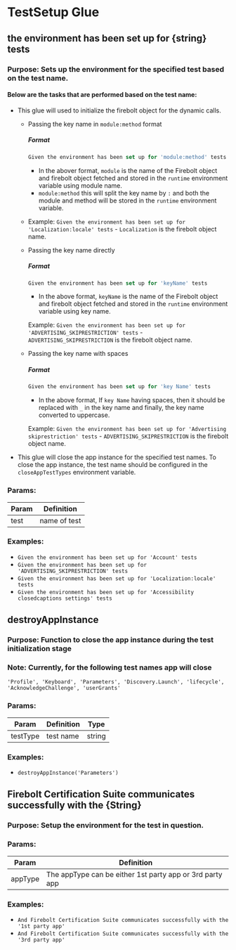 # TestSetup Glue

## the environment has been set up for {string} tests

### Purpose: Sets up the environment for the specified test based on the test name. 

#### Below are the tasks that are performed based on the test name:
- This glue will used to initialize the firebolt object for the dynamic calls.
  - Passing the key name in `module:method` format
    ##### Format
    ```javascript
    Given the environment has been set up for 'module:method' tests
    ```
    - In the abover format, `module` is the name of the Firebolt object and firebolt object fetched and stored in the `runtime` environment variable using module name.
    - `module:method` this will split the key name by `:` and both the module and method will be stored in the `runtime` environment variable.
  - Example: `Given the environment has been set up for 'Localization:locale' tests` - `Localization` is the firebolt object name.

  - Passing the key name directly
    ##### Format
    ```javascript
    Given the environment has been set up for 'keyName' tests
    ```
    - In the above format, `keyName` is the name of the Firebolt object and firebolt object fetched and stored in the `runtime` environment variable using key name.
    
    Example: `Given the environment has been set up for 'ADVERTISING_SKIPRESTRICTION' tests` - `ADVERTISING_SKIPRESTRICTION` is the firebolt object name.

  - Passing the key name with spaces
    ##### Format
    ```javascript
    Given the environment has been set up for 'key Name' tests
    ```
    - In the above format, If `key Name` having spaces, then it should be replaced with `_` in the key name and finally, the key name converted to uppercase.
    
    Example: `Given the environment has been set up for 'Advertising skiprestriction' tests` - `ADVERTISING_SKIPRESTRICTION` is the firebolt object name.

- This glue will close the app instance for the specified test names. To close the app instance, the test name should be configured in the `closeAppTestTypes` environment variable.

### Params:
| Param | Definition|
| --- | --- |
| test | name of test |

### Examples:
* `Given the environment has been set up for 'Account' tests`
* `Given the environment has been set up for 'ADVERTISING_SKIPRESTRICTION' tests`
* `Given the environment has been set up for 'Localization:locale' tests`
* `Given the environment has been set up for 'Accessibility closedcaptions settings' tests`


## destroyAppInstance

### Purpose: Function to close the app instance during the test initialization stage
### Note: Currently, for the following test names app will close

`'Profile', 'Keyboard', 'Parameters', 'Discovery.Launch',
'lifecycle', 'AcknowledgeChallenge', 'userGrants'`

### Params:
| Param | Definition| Type |
| --- | --- | --- |
| testType | test name | string |

### Examples:
* `destroyAppInstance('Parameters')`


## Firebolt Certification Suite communicates successfully with the {String}

### Purpose: Setup the environment for the test in question.

### Params:
| Param | Definition|
| --- | --- |
| appType | The appType can be either 1st party app or 3rd party app |

### Examples:
* `And Firebolt Certification Suite communicates successfully with the '1st party app'`
* `And Firebolt Certification Suite communicates successfully with the '3rd party app'`